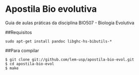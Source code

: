 Apostila Bio evolutiva
======================

Guia de aulas práticas da disciplina BIO507 - Biologia Evolutiva

##Requisitos

```
sudo apt-get install pandoc libghc-hs-bibutils-* 

```


##Para compilar

```
$ git clone git://github.com/lem-usp/apostila-bio-evol.git
$ cd apostila-bio-evol
$ make

```
